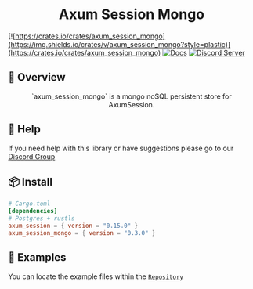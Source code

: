 <h1 align="center">
Axum Session Mongo
</h1>

[![https://crates.io/crates/axum_session_mongo](https://img.shields.io/crates/v/axum_session_mongo?style=plastic)](https://crates.io/crates/axum_session_mongo)
[![Docs](https://docs.rs/axum_session_mongo/badge.svg)](https://docs.rs/axum_session_mongo)
[![Discord Server](https://img.shields.io/discord/81844480201728000?label=&labelColor=6A7EC2&logo=discord&logoColor=ffffff&color=7389D8)](https://discord.gg/gVXNDwpS3Z)

## 📑 Overview

<p align="center">
`axum_session_mongo` is a mongo noSQL persistent store for AxumSession.
</p>

## 🚨 Help

If you need help with this library or have suggestions please go to our [Discord Group](https://discord.gg/gVXNDwpS3Z)

## 📦 Install

```toml
# Cargo.toml
[dependencies]
# Postgres + rustls
axum_session = { version = "0.15.0" }
axum_session_mongo = { version = "0.3.0" }
```

## 🔎 Examples

You can locate the example files within the [`Repository`](https://github.com/AscendingCreations/AxumSession/tree/main/examples)  